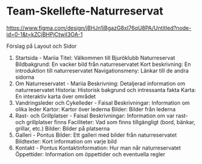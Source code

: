 # Team-Skellefte-Naturreservat
https://www.figma.com/design/jBHJn1iBgazG8xI76qU8PA/Untitled?node-id=0-1&t=kZCjBHPjCtwiI3OA-1

Förslag på Layout och Sidor
1. Startsida - Mariia
Titel: Välkommen till Bjuröklubb Naturreservat
Bildbakgrund: En vacker bild från naturreservatet
Kort beskrivning: En introduktion till naturreservatet
Navigationsmeny: Länkar till de andra sidorna
2. Om Naturreservatet - Mariia
Beskrivning: Detaljerad information om naturreservatet
Historia: Historisk bakgrund och intressanta fakta
Karta: En interaktiv karta över området
3. Vandringsleder och Cykelleder - Faisal
Beskrivningar: Information om olika leder
Kartor: Kartor över lederna
Bilder: Bilder från lederna
4. Rast- och Grillplatser - Faisal
Beskrivningar: Information om var rast- och grillplatser finns
Faciliteter: Vad som finns tillgängligt (bord, bänkar, grillar, etc.)
Bilder: Bilder på platserna
5. Galleri - Pontus
Bilder: Ett galleri med bilder från naturreservatet
Bildtexter: Kort information om varje bild
6. Kontakt - Pontus
Kontaktinformation: Hur man når naturreservatet
Öppettider: Information om öppettider och eventuella regler
